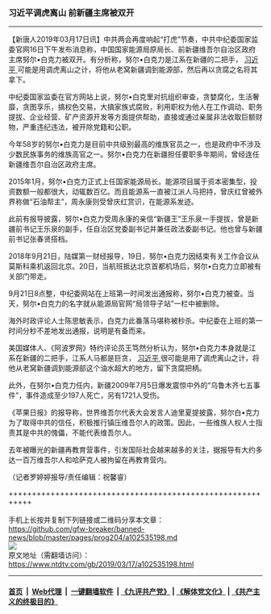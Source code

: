 ### 习近平调虎离山 前新疆主席被双开
------------------------

<div class="post_content" itemprop="articleBody">
 <p>
  【新唐人2019年03月17日讯】中共两会再度响起“打虎”节奏，中共中纪委国家监委官网16日下午发布消息称，中国国家能源局原局长、前新疆维吾尔自治区政府主席努尔•白克力被双开。有分析称，努尔•白克力是江系在新疆的二把手，
  <a href="https://www.ntdtv.com/gb/习近平.htm">
   习近平
  </a>
  可能是用调虎离山之计，将他从老窝新疆调到能源部，然后再以贪腐之名将其拿下。
 </p>
 <p>
  中纪委国家监委在官方网站上说，努尔•白克里对抗组织审查，贪婪腐化，生活奢靡，贪图享乐，搞权色交易，大搞家族式腐败，利用职权为他人在工作调动、职务提拔、企业经营、矿产资源开发等方面提供帮助，直接或通过亲属非法收取巨额财物，严重违纪违法，被开除党籍和公职。
 </p>
 <p>
  今年58岁的努尔•白克力是目前中共级别最高的维族官员之一，也是政府中不涉及少数民族事务的维族高官之一。努尔•白克力在新疆担任要职多年期间，曾经连任新疆维吾尔自治区政府主席。
 </p>
 <p>
  2015年1月，努尔•白克力正式上任国家能源局长。能源项目属于资本密集型，投资数额一般都很大，动辄数百亿。而且能源系一直被江派人马把持，曾庆红曾被外界称做“石油帮主”，周永康则受曾庆红赏识，在能源系发迹。
 </p>
 <p>
  此前有报导披露，努尔•白克力受周永康的亲信“新疆王”王乐泉一手提拔，曾是新疆前书记王乐泉的副手，任自治区党委副书记并兼任政法委副书记。他也曾与新疆前书记张春贤搭档。
 </p>
 <p>
  2018年9月21日，陆媒第一财经报导，19日，努尔•白克力因结束有关工作会议从莫斯科乘机返回北京。20日，当航班抵达北京首都机场后，努尔•白克力立即被有关部门带走。
 </p>
 <p>
  9月21日8点整，中纪委网站在上班第一时间发出通报称，努尔•白克力被查。当天，努尔•白克力的名字就从能源局官网“局领导子站”一栏中被删除。
 </p>
 <p>
  海外时政评论人士陈思敏表示，白克力此番落马堪称被秒杀。中纪委在上班的第一时间分秒不差地发出通报，说明是有备而来。
 </p>
 <p>
  美国媒体人、《阿波罗网》特约评论员王笃然分析认为，努尔•白克力本身就是江系在新疆的二把手，江系人马都是巨贪，
  <a href="https://www.ntdtv.com/gb/习近平.htm">
   习近平
  </a>
  很可能是用了调虎离山之计，将他从老窝新疆调到能源部这个油水超大的地方，留下贪腐把柄。
 </p>
 <p>
  此外，在努尔•白克力任内，新疆2009年7月5日爆发震惊中外的“乌鲁木齐七五事件”，事件造成至少197人死亡，另有1721人受伤。
 </p>
 <p>
  《苹果日报》的报导称，世界维吾尔代表大会发言人迪里夏提披露，努尔白•克力为了取得中共的信任，积极推行镇压维吾尔人的政策。因此，一些维族人权人士指责其是中共的傀儡，不能代表维吾尔人。
 </p>
 <p>
  去年被曝光的新疆再教育营事件，引发国际社会越来越多的关注，据报导有大约多达一百万维吾尔人和哈萨克人被拘留在再教育营内。
 </p>
 <p>
  （记者罗婷婷报导/责任编辑：祝馨睿）
 </p>
 <div class="single_ad">
 </div>
</div>

+++++++++++++++++++++++++++++++++++++++++++++++++++++++++++<br/><br/>
手机上长按并复制下列链接或二维码分享本文章：<br/>
https://github.com/gfw-breaker/banned-news/blob/master/pages/prog204/a102535198.md <br/>
<a href='https://github.com/gfw-breaker/banned-news/blob/master/pages/prog204/a102535198.md'><img src='https://github.com/gfw-breaker/banned-news/blob/master/pages/prog204/a102535198.md.png'/></a> <br/>
原文地址（需翻墙访问）：https://www.ntdtv.com/gb/2019/03/17/a102535198.html


------------------------
#### [首页](https://github.com/gfw-breaker/banned-news/blob/master/README.md) &nbsp;|&nbsp; [Web代理](https://github.com/labour-camp/helloworld) &nbsp;|&nbsp; [一键翻墙软件](https://github.com/gfw-breaker/nogfw/blob/master/README.md) &nbsp;| [《九评共产党》](https://github.com/gfw-breaker/9ping.md/blob/master/README.md#九评之一评共产党是什么) | [《解体党文化》](https://github.com/gfw-breaker/jtdwh.md/blob/master/README.md) | [《共产主义的终极目的》](https://github.com/gfw-breaker/gczydzjmd.md/blob/master/README.md)

